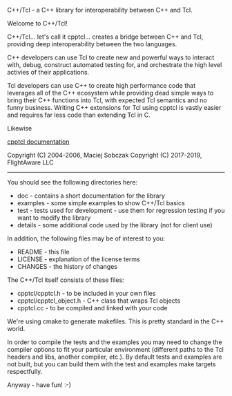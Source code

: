 C++/Tcl - a C++ library for interoperability between C++ and Tcl.

Welcome to C++/Tcl!

C++/Tcl... let's call it cpptcl... creates a bridge between C++ and Tcl, providing deep interoperability between the two languages.

C++ developers can use Tcl to create new and powerful ways to interact with, debug, construct automated testing for, and orchestrate the high level activies of their applications.

Tcl developers can use C++ to create high performance code that leverages all of the C++ ecosystem while providing dead simple ways to bring their C++ functions into Tcl, with expected Tcl semantics and no funny business. Writing C++ extensions for Tcl using cpptcl is vastly easier and requires far less code than extending Tcl in C.

Likewise 

[cpptcl documentation](https://github.com/flightaware/cpptcl/tree/master/doc)

Copyright (C) 2004-2006, Maciej Sobczak
Copyright (C) 2017-2019, FlightAware LLC

---

You should see the following directories here:

- doc      - contains a short documentation for the library
- examples - some simple examples to show C++/Tcl basics
- test     - tests used for development - use them for regression testing
             if you want to modify the library
- details  - some additional code used by the library (not for client use)

In addition, the following files may be of interest to you:

- README   - this file
- LICENSE  - explanation of the license terms
- CHANGES  - the history of changes


The C++/Tcl itself consists of these files:
- cpptcl/cpptcl.h - to be included in your own files
- cpptcl/cpptcl_object.h - C++ class that wraps Tcl objects
- cpptcl.cc - to be compiled and linked with your code

We're using cmake to generate makefiles.  This is pretty standard in the C++ world.

In order to compile the tests and the examples you may need to change the compiler options to fit your particular environment (different paths to the Tcl headers and libs, another compiler, etc.).  By default tests and examples are not built, but you can build them with the test and examples make targets respectfully.

Anyway - have fun! :-)
